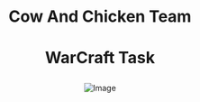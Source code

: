 # <p align="center"> Cow And Chicken Team <p>
# <p align="center"> WarCraft Task <p>

<p align="center">
    <img src="https://worldofwarcraft1337.files.wordpress.com/2017/04/wow_logo.png" alt="Image" />
</p>
